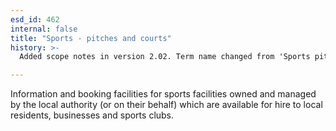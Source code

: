 ```yaml
---
esd_id: 462
internal: false
title: "Sports - pitches and courts"
history: >-
  Added scope notes in version 2.02. Term name changed from 'Sports pitches/courts' to 'Sports - pitches and courts' in version 3.00.

---
```


Information and booking facilities for sports facilities owned and managed by the local authority (or on their behalf) which are available for hire to local residents, businesses and sports clubs.

